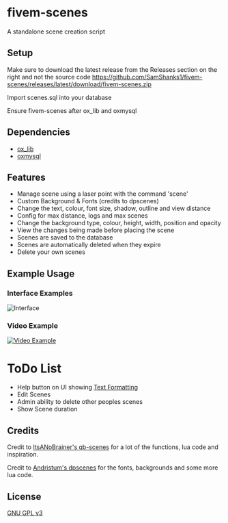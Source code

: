 # fivem-scenes
A standalone scene creation script 

## Setup
Make sure to download the latest release from the Releases section on the right and not the source code
https://github.com/SamShanks1/fivem-scenes/releases/latest/download/fivem-scenes.zip

Import scenes.sql into your database 

Ensure fivem-scenes after ox_lib and oxmysql

## Dependencies
- [ox_lib](https://github.com/overextended/ox_lib)
- [oxmysql](https://github.com/overextended/oxmysql)

## Features
* Manage scene using a laser point with the command 'scene'
* Custom Background & Fonts (credits to dpscenes)
* Change the text, colour, font size, shadow, outline and view distance
* Config for max distance, logs and max scenes
* Change the background type, colour, height, width, position and opacity
* View the changes being made before placing the scene
* Scenes are saved to the database
* Scenes are automatically deleted when they expire
* Delete your own scenes

## Example Usage
### Interface Examples
![Interface](https://i.gyazo.com/84f8f8b877ae1c403893ce8ec52ada0e.png)
### Video Example
[![Video Example](https://i.gyazo.com/b1a47c5bcfcc831aea3478c255a94794.png)](https://streamable.com/2lj8o9)


# ToDo List
* Help button on UI showing [Text Formatting](https://docs.fivem.net/docs/game-references/text-formatting)
* Edit Scenes
* Admin ability to delete other peoples scenes
* Show Scene duration

## Credits
Credit to [ItsANoBrainer's qb-scenes](https://github.com/ItsANoBrainer/qb-scenes) for a lot of the functions, lua code and inspiration.

Credit to [Andristum's dpscenes](https://github.com/andristum/dpscenes) for the fonts, backgrounds and some more lua code.

## License
[GNU GPL v3](http://www.gnu.org/licenses/gpl-3.0.html)

